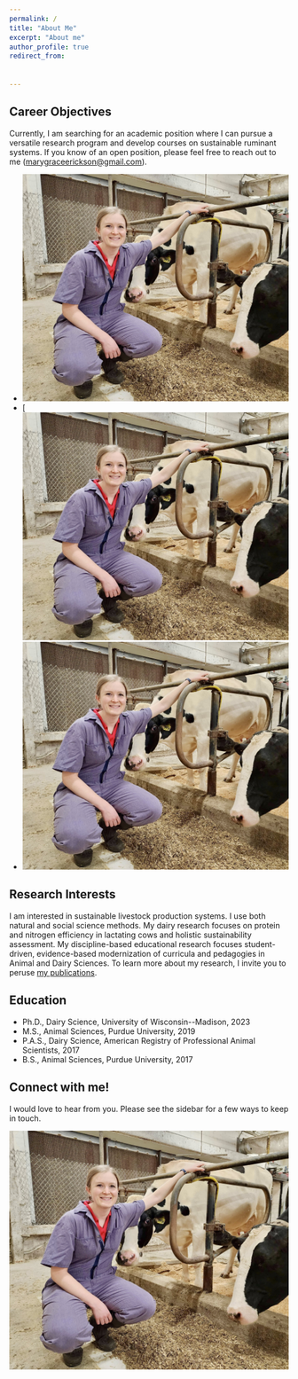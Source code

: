 ```yaml
---
permalink: /
title: "About Me"
excerpt: "About me"
author_profile: true
redirect_from: 


---
```

<script src="assets/js/md-gallery.js"></script>

<script>
    md_gallery();
</script>

Career Objectives
-----
Currently, I am searching for an academic position where I can pursue a versatile research program and develop courses on sustainable ruminant systems. If you know of an open position, please feel free to reach out to me (marygraceerickson@gmail.com).

* ![Image 1](mgericksoncows.jpg)
* [![Image 2](mgericksoncows.jpg)
* ![](mgericksoncows.jpg)


Research Interests
-----
I am interested in sustainable livestock production systems. I use both natural and social science methods. My dairy research focuses on protein and nitrogen efficiency in lactating cows and holistic sustainability assessment. My discipline-based educational research focuses student-driven, evidence-based modernization of curricula and pedagogies in Animal and Dairy Sciences. To learn more about my research, I invite you to peruse [my publications](https://merickson3.github.io/publications/). 

Education
-----
- Ph.D., Dairy Science, University of Wisconsin--Madison, 2023
- M.S., Animal Sciences, Purdue University, 2019
- P.A.S., Dairy Science, American Registry of Professional Animal Scientists, 2017
- B.S., Animal Sciences, Purdue University, 2017

Connect with me!
-----
I would love to hear from you. Please see the sidebar for a few ways to keep in touch. 



![Me and a study participant](mgericksoncows.jpg)
